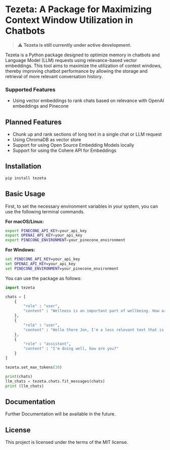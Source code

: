 # Tezeta: A Package for Maximizing Context Window Utilization in Chatbots

> :warning: **Tezeta is still currently under active development.**

Tezeta is a Python package designed to optimize memory in chatbots and Language Model (LLM) requests using relevance-based vector embeddings. This tool aims to maximize the utilization of context windows, thereby improving chatbot performance by allowing the storage and retrieval of more relevant conversation history.

### Supported Features

- Using vector embeddings to rank chats based on relevance with OpenAI embeddings and Pinecone

## Planned Features

- Chunk up and rank sections of long text in a single chat or LLM request
- Using ChromaDB as vector store
- Support for using Open Source Embedding Models locally
- Support for using the Cohere API for Embeddings

## Installation

```bash
pip install tezeta
```

## Basic Usage

First, to set the necessary environment variables in your system, you can use the following terminal commands.

**For macOS/Linux:**

```bash
export PINECONE_API_KEY=your_api_key
export OPENAI_API_KEY=your_api_key
export PINECONE_ENVIRONMENT=your_pinecone_environment
```

**For Windows:**

```cmd
set PINECONE_API_KEY=your_api_key
set OPENAI_API_KEY=your_api_key
set PINECONE_ENVIRONMENT=your_pinecone_environment
```

You can use the package as follows:
```python
import tezeta

chats = [
    {
        "role" : "user",
        "content" : "Wellness is an important part of wellbeing. How are you tackling that in your life"
    },
    {
        "role" : "user",
        "content" : "Hello there Jon, I'm a less relevant text that is trying really really hard to excluded from this test."
    },
    {
        "role" : "assistant",
        "content" : "I'm doing well, how are you?"
    }
]

tezeta.set_max_tokens(30)

print(chats)
llm_chats = tezeta.chats.fit_messages(chats)
print (llm_chats)
```

## Documentation

Further Documentation will be available in the future.

## License

This project is licensed under the terms of the MIT license.
